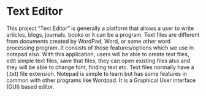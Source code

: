 # Text Editor

This project “Text Editor” is generally a platform that allows a user to write articles, blogs, journals, books or it can be a program. Text files are different from documents created by WordPad, Word, or some other word processing program. It consists of those features/options which we use in notepad also. With this application, users will be able to create text files, edit simple text files, save that files, they can open existing files also and they will be able to change font, finding text etc. Text files normally have a (.txt) file extension. Notepad is simple to learn but has some features in common with other programs like Wordpad. It is a Graphical User interface (GUI) based editor.
